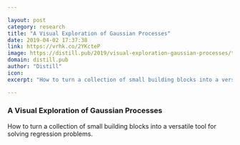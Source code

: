```yaml
---

layout: post
category: research
title: "A Visual Exploration of Gaussian Processes"
date: 2019-04-02 17:37:38
link: https://vrhk.co/2YKcteP
image: https://distill.pub/2019/visual-exploration-gaussian-processes/thumbnail.jpg
domain: distill.pub
author: "Distill"
icon: 
excerpt: "How to turn a collection of small building blocks into a versatile tool for solving regression problems."

---
```


### A Visual Exploration of Gaussian Processes

How to turn a collection of small building blocks into a versatile tool for solving regression problems.